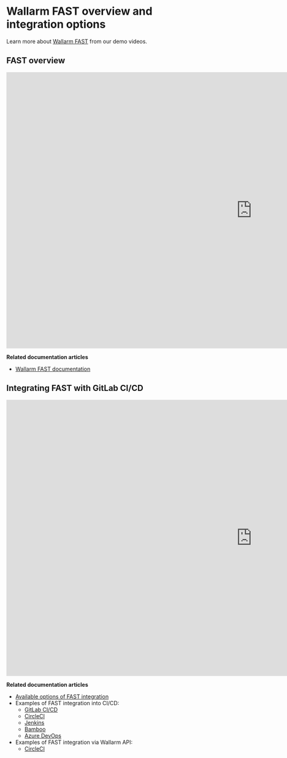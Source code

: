# Wallarm FAST overview and integration options

Learn more about [Wallarm FAST](https://docs.fast.wallarm.com/) from our demo videos.

## FAST overview

<div class="video-wrapper">
  <iframe width="1280" height="720" src="https://www.youtube.com/embed/Me4o4v7dPyM" frameborder="0" allow="accelerometer; autoplay; encrypted-media; gyroscope; picture-in-picture" allowfullscreen></iframe>
</div>

**Related documentation articles**

* [Wallarm FAST documentation](https://docs.fast.wallarm.com/en/)

## Integrating FAST with GitLab CI/CD

<div class="video-wrapper">
  <iframe width="1280" height="720" src="https://www.youtube.com/embed/NRQT_7ZMeko" frameborder="0" allow="accelerometer; autoplay; encrypted-media; gyroscope; picture-in-picture" allowfullscreen></iframe>
</div>

**Related documentation articles**

* [Available options of FAST integration](https://docs.fast.wallarm.com/en/poc/integration-overview.html)
* Examples of FAST integration into CI/CD:
    * [GitLab CI/CD](https://docs.fast.wallarm.com/en/poc/examples/gitlabcicd-cimode.html)
    * [CircleCI](https://docs.fast.wallarm.com/en/poc/examples/circleci-cimode.html)
    * [Jenkins](https://docs.fast.wallarm.com/en/poc/examples/jenkins-cimode.html)
    * [Bamboo](https://docs.fast.wallarm.com/en/poc/examples/bamboo-cimode.html)
    * [Azure DevOps](https://docs.fast.wallarm.com/en/poc/examples/azure-devops-cimode.html)
* Examples of FAST integration via Wallarm API:
    * [CircleCI](https://docs.fast.wallarm.com/en/poc/examples/circleci.html)
